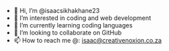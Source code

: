 - 👋 Hi, I’m @isaacsikhakhane23
- 👀 I’m interested in coding and web development
- 🌱 I’m currently learning coding languages
- 💞️ I’m looking to collaborate on GitHub
- 📫 How to reach me @: isaac@creativenoxion.co.za
<!---
isaacsikhakhane23/isaacsikhakhane23 is a ✨ special ✨ repository because its `README.md` (this file) appears on your GitHub profile.
You can click the Preview link to take a look at your changes.
--->
